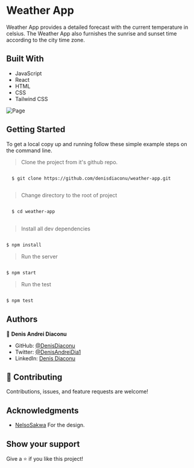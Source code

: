 # Weather App

Weather App provides a detailed forecast with the current temperature in celsius. The Weather App also furnishes the sunrise and sunset time according to the city time zone.

## Built With

- JavaScript
- React
- HTML
- CSS
- Tailwind CSS

![Page]([https://https://github.com/denisdiaconu/weather-app/src/images/weatherApp.jpg](https://github.com/denisdiaconu/weather-app/blob/basic/src/images/weatherApp.jpg))


## Getting Started

To get a local copy up and running follow these simple example steps on the command line.
> Clone the project from it's github repo.
```bash

  $ git clone https://github.com/denisdiaconu/weather-app.git
  
```

> Change directory to the root of project
```bash

  $ cd weather-app
  
  ```
  
> Install all dev dependencies
  ```bash

  $ npm install

```

> Run the server
  ```bash

  $ npm start

```

> Run the test
  ```bash

  $ npm test

```

## Authors

👤 **Denis Andrei Diaconu**

- GitHub: [@DenisDiaconu](https://github.com/denisdiaconu)
- Twitter: [@DenisAndreiDia1](https://twitter.com/DenisAndreiDia1)
- LinkedIn: [Denis Diaconu](https://www.linkedin.com/in/denis-diaconu-1394091b7/)

## 🤝 Contributing

Contributions, issues, and feature requests are welcome!

## Acknowledgments
- [NelsoSakwa](https://www.behance.net/sakwadesignstudio) For the design.

## Show your support

Give a ⭐️ if you like this project!
